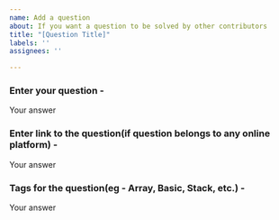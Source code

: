 ```yaml
---
name: Add a question
about: If you want a question to be solved by other contributors
title: "[Question Title]"
labels: ''
assignees: ''

---
```


### Enter your question - 
Your answer

### Enter link to the question(if question belongs to any online platform) - 
Your answer

### Tags for the question(eg - Array, Basic, Stack, etc.) - 
Your answer
